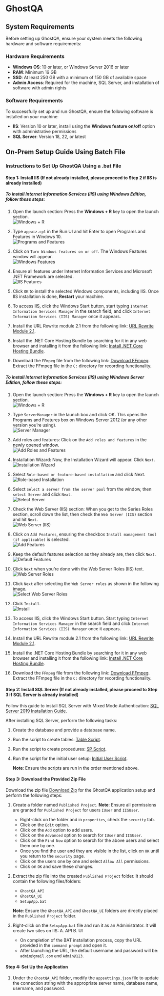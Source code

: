 # GhostQA

## System Requirements

Before setting up GhostQA, ensure your system meets the following hardware and software requirements:

### Hardware Requirements

- **Windows OS**: 10 or later, or Windows Server 2016 or later
- **RAM**: Minimum 16 GB
- **SSD**: At least 250 GB with a minimum of 150 GB of available space
- **Admin Access**: Required for the machine, SQL Server, and installation of software with admin rights

### Software Requirements

To successfully set up and run GhostQA, ensure the following software is installed on your machine:

- **IIS**: Version 10 or later, install using the **Windows feature on/off** option with administrative permissions
- **SQL Server**: Version 18, 22, or latest

## On-Prem Setup Guide Using Batch File

### Instructions to Set Up GhostQA Using a .bat File

#### Step 1: Install IIS (If not already installed, please proceed to Step 2 if IIS is already installed)

##### To install Internet Information Services (IIS) using Windows Edition, follow these steps:

1. Open the launch section: Press the **Windows + R** key to open the launch section.  
   ![Windows + R](https://github.com/Ghost-QA/GhostQA/blob/main/Assets/winkey-R.png)

2. Type `appwiz.cpl` in the Run UI and hit Enter to open Programs and Features in Windows 10.  
   ![Programs and Features](https://github.com/Ghost-QA/GhostQA/blob/main/Assets/open-programs-and-features-by-run-420x218.png)

3. Click on `Turn Windows features on or off`. The Windows Features window will appear.  
   ![Windows Features](https://github.com/Ghost-QA/GhostQA/blob/main/Assets/2_.png)

4. Ensure all features under Internet Information Services and Microsoft .NET Framework are selected.  
   ![IIS Features](https://github.com/Ghost-QA/GhostQA/blob/main/Assets/1.png)

5. Click `OK` to install the selected Windows components, including IIS. Once IIS installation is done, **Restart** your machine.

6. To access IIS, click the Windows Start button, start typing `Internet Information Services Manager` in the search field, and click `Internet Information Services (IIS) Manager` once it appears.

7. Install the URL Rewrite module 2.1 from the following link: [URL Rewrite Module 2.1](https://www.iis.net/downloads/microsoft/url-rewrite).

8. Install the .NET Core Hosting Bundle by searching for it in any web browser and installing it from the following link: [Install .NET Core Hosting Bundle](https://learn.microsoft.com/en-us/aspnet/core/host-and-deploy/iis/hosting-bundle?view=aspnetcore-8.0#direct-download).

9. Download the `FFmpeg` file from the following link: [Download FFmpeg](https://ffmpeg.org/download.html). Extract the FFmpeg file in the `C:` directory for recording functionality.

##### To install Internet Information Services (IIS) using Windows Server Edition, follow these steps:

1. Open the launch section: Press the **Windows + R** key to open the launch section.  
   ![Windows + R](https://github.com/Ghost-QA/GhostQA/blob/main/Assets/winkey-R.png)

2. Type `ServerManager` in the launch box and click OK. This opens the Programs and Features box on Windows Server 2012 (or any other version you’re using).  
   ![Server Manager](https://github.com/Ghost-QA/GhostQA/blob/main/Assets/How-to-install-ISS-on-Windows-10-1.png)

3. Add roles and features: Click on the `Add roles and features` in the newly opened window.  
   ![Add Roles and Features](https://github.com/Ghost-QA/GhostQA/blob/main/Assets/how-to-install-iis-on-windows-10-6.png)

4. Installation Wizard: Now, the Installation Wizard will appear. Click `Next`.  
   ![Installation Wizard](https://github.com/Ghost-QA/GhostQA/blob/main/Assets/how-to-install-iis-on-windows-10-7.png)

5. Select `Role-based or feature-based installation` and click Next.  
   ![Role-based Installation](https://github.com/Ghost-QA/GhostQA/blob/main/Assets/how-to-install-iis-on-windows-10-7-1.jpg)

6. Select `Select a server from the server pool` from the window, then `select Server` and click `Next`.  
   ![Select Server](https://github.com/Ghost-QA/GhostQA/blob/main/Assets/how-to-install-iis-on-windows-10-8.png)

7. Check the Web Server (IIS) section: When you get to the Series Roles section, scroll down the list, then check the `Web Server (IIS)` section and hit `Next`.  
   ![Web Server (IIS)](https://github.com/Ghost-QA/GhostQA/blob/main/Assets/how-to-install-iis-on-windows-10-9.png)

8. Click on `Add Features`, ensuring the checkbox `Install management tool (if applicable)` is selected.  
   ![Add Features](https://github.com/Ghost-QA/GhostQA/blob/main/Assets/how-to-install-iis-on-windows-10-10.png)

9. Keep the default features selection as they already are, then click `Next`.  
   ![Default Features](https://github.com/Ghost-QA/GhostQA/blob/main/Assets/how-to-install-iis-on-windows-10-11.png)

10. Click `Next` when you’re done with the Web Server Roles (IIS) text.  
    ![Web Server Roles](https://github.com/Ghost-QA/GhostQA/blob/main/Assets/how-to-install-iis-on-windows-10-12.png)

11. Click `Next` after selecting the `Web Server roles` as shown in the following image.  
    ![Select Web Server Roles](https://github.com/Ghost-QA/GhostQA/blob/main/Assets/how-to-install-iis-on-windows-10-13.png)

12. Click `Install`.  
    ![Install](https://github.com/Ghost-QA/GhostQA/blob/main/Assets/how-to-install-iis-on-windows-10-14.png)

13. To access IIS, click the Windows Start button. Start typing `Internet Information Services Manager` in the search field and click `Internet Information Services (IIS) Manager` once it appears.

14. Install the URL Rewrite module 2.1 from the following link: [URL Rewrite Module 2.1](https://www.iis.net/downloads/microsoft/url-rewrite).

15. Install the .NET Core Hosting Bundle by searching for it in any web browser and installing it from the following link: [Install .NET Core Hosting Bundle](https://learn.microsoft.com/en-us/aspnet/core/host-and-deploy/iis/hosting-bundle?view=aspnetcore-8.0#direct-download).

16. Download the `FFmpeg` file from the following link: [Download FFmpeg](https://ffmpeg.org/download.html). Extract the FFmpeg file in the `C:` directory for recording functionality.

#### Step 2: Install SQL Server (If not already installed, please proceed to Step 3 if SQL Server is already installed)

Follow this guide to install SQL Server with Mixed Mode Authentication: [SQL Server 2019 Installation Guide](https://www.bu.edu/csmet/files/2021/02/SQL-Server-2019-Installation-Guide.pdf).

After installing SQL Server, perform the following tasks:

1. Create the database and provide a database name.
2. Run the script to create tables: [Table Script](https://github.com/MechlinTech/MyersAndStauffer_GhostQA/blob/main/SeleniumReportAPI/SqlScript/TableScript.sql).
3. Run the script to create procedures: [SP Script](https://github.com/MechlinTech/MyersAndStauffer_GhostQA/blob/main/SeleniumReportAPI/SqlScript/AllGhostQA_SP.sql).
4. Run the script for the initial user setup: [Initial User Script](https://github.com/MechlinTech/MyersAndStauffer_GhostQA/blob/main/SeleniumReportAPI/SqlScript/Insert_FirstUser.sql).

   **Note**: Ensure the scripts are run in the order mentioned above.

#### Step 3: Download the Provided Zip File

Download the zip file [Download Zip](https://github.com/MechlinTech/MyersAndStauffer_GhostQA/blob/main/SeleniumReportAPI/wwwroot/LatestSetupApp.zip) for the GhostQA application setup and perform the following steps:

1. Create a folder named `Published Project`.
   **Note**: Ensure all permissions are granted for `Published Project` for users `IUser` and `IISUser`.

   - Right-click on the folder and in `properties`, check the `security` tab.
   - Click on the `Edit` option.
   - Click on the `Add` option to add users.
   - Click on the `Advanced` option to search for `IUser` and `IISUser`.
   - Click on the `Find Now` option to search for the above users and select them one by one.
   - Once you find the user and they are visible in the list, click on `OK` until you return to the `security` page.
   - Click on the users one by one and select `Allow All` permissions.
   - Click on `OK` and save these changes.

2. Extract the zip file into the created `Published Project` folder. It should contain the following files/folders:

   - `GhostQA_API`
   - `GhostQA_UI`
   - `SetupApp.bat`

   **Note**: Ensure the `GhostQA_API` and `GhostQA_UI` folders are directly placed in the `Published Project` folder.

3. Right-click on the `SetupApp.bat` file and run it as an Administrator. It will create two sites on IIS:
   A. API
   B. UI

   - On completion of the BAT installation process, copy the URL provided in the `command prompt` and open it.
   - After launching the URL, the default username and password will be: `admin@gmail.com` and `Admin@123`.

#### Step 4: Set Up the Application

1. Under the `GhostQA_API` folder, modify the `appsettings.json` file to update the connection string with the appropriate server name, database name, username, and password.

